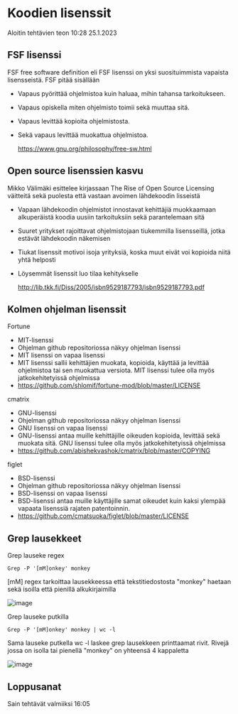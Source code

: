 # Koodien lisenssit

Aloitin tehtävien teon 10:28 25.1.2023 

## FSF lisenssi

FSF free software definition eli FSF lisenssi on yksi suosituimmista vapaista lisensseistä.
FSF pitää sisällään 
- Vapaus pyörittää ohjelmistoa kuin haluaa, mihin tahansa tarkoitukseen.
- Vapaus opiskella miten ohjelmisto toimii sekä muuttaa sitä. 
- Vapaus levittää kopioita ohjelmistosta.
- Sekä vapaus levittää muokattua ohjelmistoa.

   https://www.gnu.org/philosophy/free-sw.html

## Open source lisenssien kasvu

Mikko Välimäki esittelee kirjassaan The Rise of Open Source Licensing väitteitä sekä puolesta että vastaan avoimen lähdekoodin lisseistä
- Vapaan lähdekoodin ohjelmistot innostavat kehittäjiä muokkaamaan alkuperäistä koodia uusiin tarkoituksiin sekä parantelemaan sitä 
- Suuret yritykset rajoittavat ohjelmistojaan tiukemmilla lisensseillä, jotka estävät lähdekoodin näkemisen
- Tiukat lisenssit motivoi isoja yrityksiä, koska muut eivät voi kopioida niitä yhtä helposti
- Löysemmät lisenssit luo tilaa kehitykselle

   http://lib.tkk.fi/Diss/2005/isbn9529187793/isbn9529187793.pdf

## Kolmen ohjelman lisenssit

Fortune
- MIT-lisenssi
- Ohjelman github repositoriossa näkyy ohjelman lisenssi
- MIT lisenssi on vapaa lisenssi 
- MIT lisenssi sallii kehittäjien muokata, kopioida, käyttää ja levittää ohjelmistoa tai sen muokattua versiota. MIT lisenssi tulee olla myös jatkokehitetyissä ohjelmissa
- https://github.com/shlomif/fortune-mod/blob/master/LICENSE

cmatrix
- GNU-lisenssi
- Ohjelman github repositoriossa näkyy ohjelman lisenssi
- GNU lisenssi on vapaa lisenssi 
- GNU-lisenssi antaa muille kehittäjille oikeuden kopioida, levittää sekä muokata sitä. GNU lisenssi tulee olla myös jatkokehitetyissä ohjelmissa
- https://github.com/abishekvashok/cmatrix/blob/master/COPYING

figlet 
- BSD-lisenssi
- Ohjelman github repositoriossa näkyy ohjelman lisenssi
- BSD-lisenssi on vapaa lisenssi 
- BSD-lisenssi antaa muille käyttäjille samat oikeudet kuin kaksi ylempää vapaata lisenssiä rajaten patentoinnin. 
- https://github.com/cmatsuoka/figlet/blob/master/LICENSE

## Grep lausekkeet

Grep lauseke regex

    Grep -P '[mM]onkey' monkey

[mM] regex tarkoittaa lausekkeessa että tekstitiedostosta "monkey" haetaan sekä isoilla että pienillä alkukirjaimilla

![image](https://user-images.githubusercontent.com/112076377/214582399-1853ffab-4b81-46c0-9e45-53826ba4e8cf.png)

Grep lauseke putkilla 

    Grep -P '[mM]onkey' monkey | wc -l
    
Sama lauseke putkella wc -l laskee grep lausekkeen printtaamat rivit. Rivejä jossa on isolla tai pienellä "monkey" on yhteensä 4 kappaletta

![image](https://user-images.githubusercontent.com/112076377/214583697-d73a319f-f75b-4eea-a824-4c9250736bcf.png)

## Loppusanat

Sain tehtävät valmiiksi 16:05
